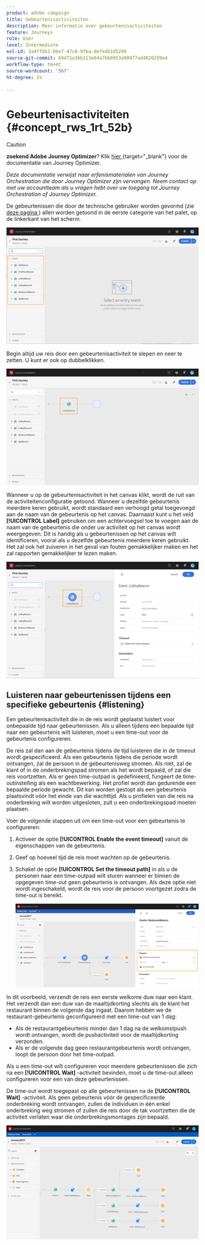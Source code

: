 ```yaml
---
product: adobe campaign
title: Gebeurtenisactiviteiten
description: Meer informatie over gebeurtenisactiviteiten
feature: Journeys
role: User
level: Intermediate
exl-id: 3a4ff8b1-bbe7-47c8-9fba-defe4b1d5299
source-git-commit: 69471a36b113e04a7bb0953a90977ad4020299e4
workflow-type: tm+mt
source-wordcount: '567'
ht-degree: 1%

---
```


# Gebeurtenisactiviteiten {#concept_rws_1rt_52b}


>[!CAUTION]
>
>**zoekend Adobe Journey Optimizer**? Klik [&#x200B; hier &#x200B;](https://experienceleague.adobe.com/nl/docs/journey-optimizer/using/ajo-home){target="_blank"} voor de documentatie van Journey Optimizer.
>
>
>_Deze documentatie verwijst naar erfenismaterialen van Journey Orchestration die door Journey Optimizer zijn vervangen. Neem contact op met uw accountteam als u vragen hebt over uw toegang tot Journey Orchestration of Journey Optimizer._


De gebeurtenissen die door de technische gebruiker worden gevormd (zie [&#x200B; deze pagina &#x200B;](../event/about-events.md)) allen worden getoond in de eerste categorie van het palet, op de linkerkant van het scherm.

![](../assets/journey43.png)

Begin altijd uw reis door een gebeurtenisactiviteit te slepen en neer te zetten. U kunt er ook op dubbelklikken.

![](../assets/journey44.png)

Wanneer u op de gebeurtenisactiviteit in het canvas klikt, wordt de ruit van de activiteitenconfiguratie getoond. Wanneer u dezelfde gebeurtenis meerdere keren gebruikt, wordt standaard een verhoogd getal toegevoegd aan de naam van de gebeurtenis op het canvas. Daarnaast kunt u het veld **[!UICONTROL Label]** gebruiken om een achtervoegsel toe te voegen aan de naam van de gebeurtenis die onder uw activiteit op het canvas wordt weergegeven. Dit is handig als u gebeurtenissen op het canvas wilt identificeren, vooral als u dezelfde gebeurtenis meerdere keren gebruikt. Het zal ook het zuiveren in het geval van fouten gemakkelijker maken en het zal rapporten gemakkelijker te lezen maken.

![](../assets/journey33.png)

## Luisteren naar gebeurtenissen tijdens een specifieke gebeurtenis {#listening}

Een gebeurtenisactiviteit die in de reis wordt geplaatst luistert voor onbepaalde tijd naar gebeurtenissen. Als u alleen tijdens een bepaalde tijd naar een gebeurtenis wilt luisteren, moet u een time-out voor de gebeurtenis configureren.

De reis zal dan aan de gebeurtenis tijdens de tijd luisteren die in de timeout wordt gespecificeerd. Als een gebeurtenis tijdens die periode wordt ontvangen, zal de persoon in de gebeurtenisweg stromen. Als niet, zal de klant of in de onderbrekingspad stromen als het wordt bepaald, of zal die reis voortzetten. Als er geen time-outpad is gedefinieerd, fungeert de time-outinstelling als een wachtbewerking. Het profiel wordt dan gedurende een bepaalde periode gewacht. Dit kan worden gestopt als een gebeurtenis plaatsvindt vóór het einde van die wachttijd. Als u profielen van die reis na onderbreking wilt worden uitgesloten, zult u een onderbrekingspad moeten plaatsen.

Voer de volgende stappen uit om een time-out voor een gebeurtenis te configureren:

1. Activeer de optie **[!UICONTROL Enable the event timeout]** vanuit de eigenschappen van de gebeurtenis.

1. Geef op hoeveel tijd de reis moet wachten op de gebeurtenis.

1. Schakel de optie **[!UICONTROL Set the timeout path]** in als u de personen naar een time-outpad wilt sturen wanneer er binnen de opgegeven time-out geen gebeurtenis is ontvangen. Als deze optie niet wordt ingeschakeld, wordt de reis voor de persoon voortgezet zodra de time-out is bereikt.

   ![](../assets/event-timeout.png)

In dit voorbeeld, verzendt de reis een eerste welkome duw naar een klant. Het verzendt dan een duw van de maaltijdkorting slechts als de klant het restaurant binnen de volgende dag ingaat. Daarom hebben we de restaurant-gebeurtenis geconfigureerd met een time-out van 1 dag:

* Als de restaurantgebeurtenis minder dan 1 dag na de welkomstpush wordt ontvangen, wordt de pushactiviteit voor de maaltijdkorting verzonden.
* Als er de volgende dag geen restaurantgebeurtenis wordt ontvangen, loopt de persoon door het time-outpad.

Als u een time-out wilt configureren voor meerdere gebeurtenissen die zich na een **[!UICONTROL Wait]** -activiteit bevinden, moet u de time-out alleen configureren voor een van deze gebeurtenissen.

De time-out wordt toegepast op alle gebeurtenissen na de **[!UICONTROL Wait]** -activiteit. Als geen gebeurtenis vóór de gespecificeerde onderbreking wordt ontvangen, zullen de individuen in één enkel onderbreking weg stromen of zullen die reis door de tak voortzetten die de activiteit verlaten waar die onderbrekingsmontages zijn bepaald.

![](../assets/event-timeout-group.png)

